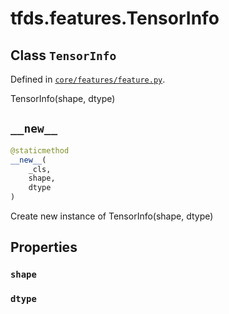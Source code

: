 <div itemscope itemtype="http://developers.google.com/ReferenceObject">
<meta itemprop="name" content="tfds.features.TensorInfo" />
<meta itemprop="path" content="Stable" />
<meta itemprop="property" content="shape"/>
<meta itemprop="property" content="dtype"/>
<meta itemprop="property" content="__new__"/>
</div>

# tfds.features.TensorInfo

## Class `TensorInfo`





Defined in [`core/features/feature.py`](https://github.com/tensorflow/datasets/tree/master/tensorflow_datasets/core/features/feature.py).

TensorInfo(shape, dtype)

<h2 id="__new__"><code>__new__</code></h2>

``` python
@staticmethod
__new__(
    _cls,
    shape,
    dtype
)
```

Create new instance of TensorInfo(shape, dtype)



## Properties

<h3 id="shape"><code>shape</code></h3>



<h3 id="dtype"><code>dtype</code></h3>





